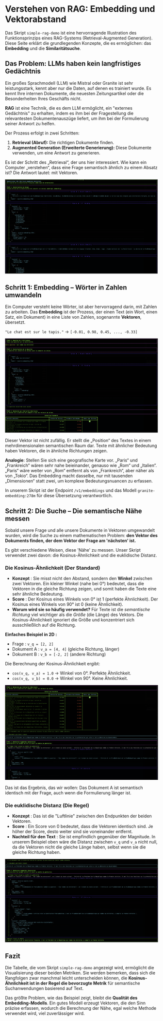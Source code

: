 # Verstehen von RAG: Embedding und Vektorabstand

Das Skript `simple-rag-demo` ist eine hervorragende Illustration des Funktionsprinzips eines RAG-Systems (Retrieval-Augmented Generation). Diese Seite erklärt die grundlegenden Konzepte, die es ermöglichen: das **Embedding** und die **Similaritätsuche**.

## Das Problem: LLMs haben kein langfristiges Gedächtnis

Ein großes Sprachmodell (LLM) wie Mistral oder Granite ist sehr leistungsstark, kennt aber nur die Daten, auf denen es trainiert wurde. Es kennt Ihre internen Dokumente, die neuesten Zeitungsartikel oder die Besonderheiten Ihres Geschäfts nicht.

**RAG** ist eine Technik, die es dem LLM ermöglicht, ein "externes Gedächtnis" zu erhalten, indem es ihm bei der Fragestellung die relevantesten Dokumentenauszüge liefert, um ihm bei der Formulierung seiner Antwort zu helfen.

Der Prozess erfolgt in zwei Schritten:
1. **Retrieval (Abruf):** Die richtigen Dokumente finden.
2. **Augmented Generation (Erweiterte Generierung):** Diese Dokumente verwenden, um eine Antwort zu generieren.

Es ist der Schritt des „Retrieval“, der uns hier interessiert. Wie kann ein Computer „verstehen“, dass eine Frage semantisch ähnlich zu einem Absatz ist? Die Antwort lautet: mit Vektoren.

![Konzeptuelles Diagramm des RAG](./images/rag_concept_overview.png)

## Schritt 1: Embedding – Wörter in Zahlen umwandeln

Ein Computer versteht keine Wörter, ist aber hervorragend darin, mit Zahlen zu arbeiten. Das **Embedding** ist der Prozess, der einen Text (ein Wort, einen Satz, ein Dokument) in eine Liste von Zahlen, sogenannte **Vektoren**, übersetzt.

`"Le chat est sur le tapis."`  →  `[-0.01, 0.98, 0.45, ..., -0.33]`

![Beispiel eines Embedding-Vektors](./images/embedding_vector_example.png)

Dieser Vektor ist nicht zufällig. Er stellt die „Position“ des Textes in einem mehrdimensionalen semantischen Raum dar. Texte mit ähnlicher Bedeutung haben Vektoren, die in ähnliche Richtungen zeigen.

**Analogie**: Stellen Sie sich eine geografische Karte vor. „Paris“ und „Frankreich“ wären sehr nahe beieinander, genauso wie „Rom“ und „Italien“. „Paris“ wäre weiter von „Rom“ entfernt als von „Frankreich“, aber näher als von „Tokio“. Das Embedding macht dasselbe, nur mit tausenden „Dimensionen“ statt zwei, um komplexe Bedeutungsnuancen zu erfassen.

In unserem Skript ist der Endpoint `/v1/embeddings` und das Modell `granite-embedding:278m` für diese Übersetzung verantwortlich.

## Schritt 2: Die Suche – Die semantische Nähe messen

Sobald unsere Frage und alle unsere Dokumente in Vektoren umgewandelt wurden, wird die Suche zu einem mathematischen Problem: **den Vektor des Dokuments finden, der dem Vektor der Frage am 'nächsten' ist.**

Es gibt verschiedene Weisen, diese 'Nähe' zu messen. Unser Skript verwendet zwei davon: die Kosinus-Ähnlichkeit und die euklidische Distanz.

### Die Kosinus-Ähnlichkeit (Der Standard)

-   **Konzept** : Sie misst nicht den Abstand, sondern den **Winkel** zwischen zwei Vektoren. Ein kleiner Winkel (nahe bei 0°) bedeutet, dass die Vektoren in die gleiche Richtung zeigen, und somit haben die Texte eine sehr ähnliche Bedeutung.
-   **Score** : Der Kosinus eines Winkels von 0° ist 1 (perfekte Ähnlichkeit). Der Kosinus eines Winkels von 90° ist 0 (keine Ähnlichkeit).
-   **Warum wird sie so häufig verwendet?** Für Texte ist die *semantische Richtung* viel wichtiger als die *Größe* (die Länge) des Vektors. Die Kosinus-Ähnlichkeit ignoriert die Größe und konzentriert sich ausschließlich auf die Richtung.

**Einfaches Beispiel in 2D :**
-   Frage : `v_q = [2, 2]`
-   Dokument A : `v_a = [4, 4]` (gleiche Richtung, länger)
-   Dokument B : `v_b = [-2, 2]` (andere Richtung)

Die Berechnung der Kosinus-Ähnlichkeit ergibt:
-   `cos(v_q, v_a) = 1.0` → Winkel von 0°. Perfekte Ähnlichkeit.
-   `cos(v_q, v_b) = 0.0` → Winkel von 90°. Keine Ähnlichkeit.

![Illustration der Kosinus-Ähnlichkeit](./images/cosine_similarity_concept.png)

Das ist das Ergebnis, das wir wollen: Das Dokument A ist semantisch identisch mit der Frage, auch wenn die Formulierung länger ist.

### Die euklidische Distanz (Die Regel)

-   **Konzept** : Das ist die "Luftlinie" zwischen den Endpunkten der beiden Vektoren.
-   **Score** : Ein Score von 0 bedeutet, dass die Vektoren identisch sind. Je höher der Score, desto weiter sind sie voneinander entfernt.
-   **Nachteil für den Text** : Sie ist empfindlich gegenüber der Magnitude. In unserem Beispiel oben wäre die Distanz zwischen `v_q` und `v_a` nicht null, da die Vektoren nicht die gleiche Länge haben, selbst wenn sie die gleiche Richtung haben.

![Illustration der euklidischen Distanz](./images/euclidean_distance_concept.png)

## Fazit

Die Tabelle, die vom Skript `simple-rag-demo` angezeigt wird, ermöglicht die Visualisierung dieser beiden Metriken. Sie werden bemerken, dass sich die Rangfolgen zwar manchmal leicht unterscheiden können, die **Kosinus-Ähnlichkeit ist in der Regel die bevorzugte Metrik** für semantische Suchanwendungen basierend auf Text.

Das größte Problem, wie das Beispiel zeigt, bleibt die **Qualität des Embedding-Modells**. Ein gutes Modell erzeugt Vektoren, die den Sinn präzise erfassen, wodurch die Berechnung der Nähe, egal welche Methode verwendet wird, viel zuverlässiger wird.